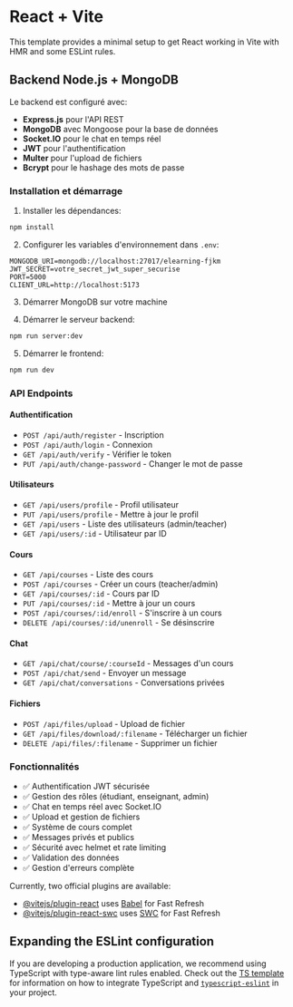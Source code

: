 # React + Vite

This template provides a minimal setup to get React working in Vite with HMR and some ESLint rules.

## Backend Node.js + MongoDB

Le backend est configuré avec:
- **Express.js** pour l'API REST
- **MongoDB** avec Mongoose pour la base de données
- **Socket.IO** pour le chat en temps réel
- **JWT** pour l'authentification
- **Multer** pour l'upload de fichiers
- **Bcrypt** pour le hashage des mots de passe

### Installation et démarrage

1. Installer les dépendances:
```bash
npm install
```

2. Configurer les variables d'environnement dans `.env`:
```
MONGODB_URI=mongodb://localhost:27017/elearning-fjkm
JWT_SECRET=votre_secret_jwt_super_securise
PORT=5000
CLIENT_URL=http://localhost:5173
```

3. Démarrer MongoDB sur votre machine

4. Démarrer le serveur backend:
```bash
npm run server:dev
```

5. Démarrer le frontend:
```bash
npm run dev
```

### API Endpoints

#### Authentification
- `POST /api/auth/register` - Inscription
- `POST /api/auth/login` - Connexion
- `GET /api/auth/verify` - Vérifier le token
- `PUT /api/auth/change-password` - Changer le mot de passe

#### Utilisateurs
- `GET /api/users/profile` - Profil utilisateur
- `PUT /api/users/profile` - Mettre à jour le profil
- `GET /api/users` - Liste des utilisateurs (admin/teacher)
- `GET /api/users/:id` - Utilisateur par ID

#### Cours
- `GET /api/courses` - Liste des cours
- `POST /api/courses` - Créer un cours (teacher/admin)
- `GET /api/courses/:id` - Cours par ID
- `PUT /api/courses/:id` - Mettre à jour un cours
- `POST /api/courses/:id/enroll` - S'inscrire à un cours
- `DELETE /api/courses/:id/unenroll` - Se désinscrire

#### Chat
- `GET /api/chat/course/:courseId` - Messages d'un cours
- `POST /api/chat/send` - Envoyer un message
- `GET /api/chat/conversations` - Conversations privées

#### Fichiers
- `POST /api/files/upload` - Upload de fichier
- `GET /api/files/download/:filename` - Télécharger un fichier
- `DELETE /api/files/:filename` - Supprimer un fichier

### Fonctionnalités

- ✅ Authentification JWT sécurisée
- ✅ Gestion des rôles (étudiant, enseignant, admin)
- ✅ Chat en temps réel avec Socket.IO
- ✅ Upload et gestion de fichiers
- ✅ Système de cours complet
- ✅ Messages privés et publics
- ✅ Sécurité avec helmet et rate limiting
- ✅ Validation des données
- ✅ Gestion d'erreurs complète

Currently, two official plugins are available:

- [@vitejs/plugin-react](https://github.com/vitejs/vite-plugin-react/blob/main/packages/plugin-react) uses [Babel](https://babeljs.io/) for Fast Refresh
- [@vitejs/plugin-react-swc](https://github.com/vitejs/vite-plugin-react/blob/main/packages/plugin-react-swc) uses [SWC](https://swc.rs/) for Fast Refresh

## Expanding the ESLint configuration

If you are developing a production application, we recommend using TypeScript with type-aware lint rules enabled. Check out the [TS template](https://github.com/vitejs/vite/tree/main/packages/create-vite/template-react-ts) for information on how to integrate TypeScript and [`typescript-eslint`](https://typescript-eslint.io) in your project.
